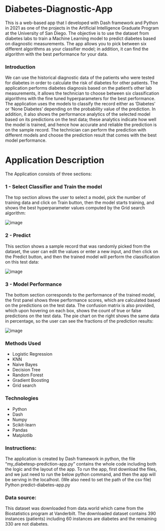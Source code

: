 # Diabetes-Diagnostic-App
This is a web-based app that I developed with Dash framework and Python in 2021 as one of the projects in the Artificial Intelligence Graduate Program at the University of San Diego. The objective is to use the dataset from diabetes labs to train a Machine Learning model to predict diabetes based on diagnostic measurements. The app allows you to pick between six different algorithms as your classifier model; in addition, it can find the algorithm with the best performance for your data.

### Introduction 
We can use the historical diagnostic data of the patients who were tested for diabetes in order to calculate the risk of diabetes for other patients.
The application performs diabetes diagnosis based on the patient’s other lab measurements, it allows the technician to choose between six classification algorithms with the fine tuned hyperparameters for the best performance. The application uses the models to classify the record either as ‘Diabetes’ or ‘None Diabetes’ depending on the probability value of the prediction. In addition, it also shows the performance analytics of the selected model based on its predictions on the test data; these analytics indicate how well the model is trained, and hence how accurate and reliable the prediction is on the sample record. The technician can perform the prediction with different models and choose the prediction result that comes with the best model performance.

# Application Description
The Application consists of three sections:

### 1 - Select Classifier and Train the model
The top section allows the user to select a model, pick the number of training data and click on Train button, then the model starts training, and shows the best hyperparameter values computed by the Grid search algorithm:

![image](https://user-images.githubusercontent.com/118564295/217125220-a5996ec4-c962-4408-8990-1661ab75a5f5.png)

### 2 - Predict
This section shows a sample record that was randomly picked from the dataset, the user can edit the values or enter a new input, and then click on the Predict button, and then the trained model will perform the classification on this test data:

![image](https://user-images.githubusercontent.com/118564295/217125285-24d1b39a-fe70-4c97-871e-f03a5efe09e2.png)

### 3 - Model Performance
The bottom section corresponds to the performance of the trained model, the first panel shows three performance scores, which are calculated based on the predictions on the test data. The confusion matrix is also provided, which upon hovering on each box, shows the count of true or false predictions on the test data. The pie chart on the right shows the same data in percentage, so the user can see the fractions of the prediction results:

![image](https://user-images.githubusercontent.com/118564295/217125338-e0f04f2e-ad17-42ac-8ad1-f0c693b9f71a.png)



### Methods Used
* Logistic Regression
* KNN
* Naive Bayes
* Decision Tree
* Random Forest
* Gradient Boosting
* Grid search

### Technologies
* Python
* Dash
* Numpy
* Scikit-learn
* Pandas
* Matplotlib

### Instructions:
The application is created by Dash framework in python, the file “my_diabetesp-prediction-app.py” contains the whole code including both the logic and the layout of the app. 
To run the app, first download the files, and we just need to run the below python command, and then the app will be serving in the localhost. (We also need to set the path of the csv file)
Python predict-diabetes-app.py

### Data source:
This dataset was downloaded from data.world which came from the Biostatistics program at Vanderbilt.
The downloaded dataset contains 390 instances (patients) including 60 instances are diabetes and the remaining 330 are not diabetes.
